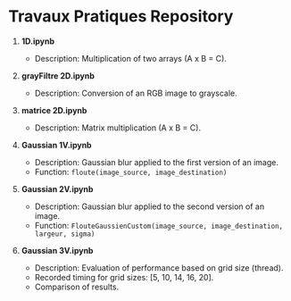 # Travaux Pratiques Repository

1. **1D.ipynb**
   - Description: Multiplication of two arrays (A x B = C).
  
2. **grayFiltre 2D.ipynb**
   - Description: Conversion of an RGB image to grayscale.

3. **matrice 2D.ipynb**
   - Description: Matrix multiplication (A x B = C).

4. **Gaussian 1V.ipynb**
   - Description: Gaussian blur applied to the first version of an image.
   - Function: `floute(image_source, image_destination)`

5. **Gaussian 2V.ipynb**
   - Description: Gaussian blur applied to the second version of an image.
   - Function: `FlouteGaussienCustom(image_source, image_destination, largeur, sigma)`

6. **Gaussian 3V.ipynb**
   - Description: Evaluation of performance based on grid size (thread).
   - Recorded timing for grid sizes: [5, 10, 14, 16, 20].
   - Comparison of results.